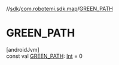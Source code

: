 //[sdk](../../index.md)/[com.robotemi.sdk.map](index.md)/[GREEN_PATH](-g-r-e-e-n_-p-a-t-h.md)

# GREEN_PATH

[androidJvm]\
const val [GREEN_PATH](-g-r-e-e-n_-p-a-t-h.md): [Int](https://kotlinlang.org/api/latest/jvm/stdlib/kotlin/-int/index.html) = 0
